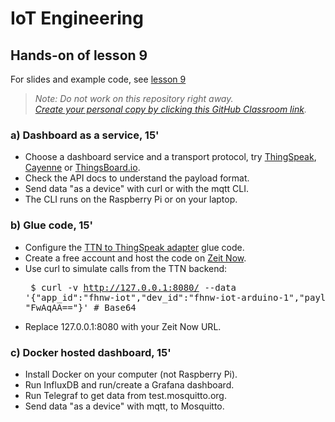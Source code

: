 # IoT Engineering
## Hands-on of lesson 9
For slides and example code, see [lesson 9](../../../fhnw-iot/blob/master/09/README.md)

> *Note: Do not work on this repository right away.*<br/>
> *[Create your personal copy by clicking this GitHub Classroom link](https://classroom.github.com/a/8kETjSSB).*

### a) Dashboard as a service, 15'
* Choose a dashboard service and a transport protocol, try [ThingSpeak](https://thingspeak.com/), [Cayenne](https://cayenne.mydevices.com/) or [ThingsBoard.io](https://thingsboard.io/).
* Check the API docs to understand the payload format.
* Send data "as a device" with curl or with the mqtt CLI.
* The CLI runs on the Raspberry Pi or on your laptop.

### b) Glue code, 15'
* Configure the [TTN to ThingSpeak adapter](https://github.com/tamberg/fhnw-iot/blob/master/09/Now/TtnToThingSpeakAdapter/index.js) glue code.
* Create a free account and host the code on [Zeit Now](https://zeit.co/).
* Use curl to simulate calls from the TTN backend:<pre>
$ curl -v http://127.0.0.1:8080/ --data '{"app_id":"fhnw-iot","dev_id":"fhnw-iot-arduino-1","payload_raw": "FwAqAA=="}' # Base64</pre>
* Replace 127.0.0.1:8080 with your Zeit Now URL.

### c) Docker hosted dashboard, 15'
* Install Docker on your computer (not Raspberry Pi).
* Run InfluxDB and run/create a Grafana dashboard.
* Run Telegraf to get data from test.mosquitto.org.
* Send data "as a device" with mqtt, to Mosquitto.
